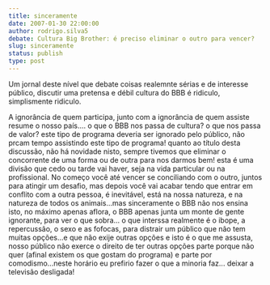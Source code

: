 ```yaml
---
title: sinceramente
date: 2007-01-30 22:00:00
author: rodrigo.silva5
debate: Cultura Big Brother: é preciso eliminar o outro para vencer?
slug: sinceramente
status: publish 
type: post
---
```


Um jornal deste nível que debate coisas realemnte sérias e de interesse público, discutir uma pretensa e débil cultura do BBB é ridiculo, simplismente ridiculo.  

A ignorância de quem participa, junto com a ignorância de quem assiste resume o nosso país.... o que o BBB nos passa de cultura? o que nos passa de valor? este tipo de programa deveria ser ignorado pelo público, não prcam tempo assistindo este tipo de programa! quanto ao título desta discussão, não há novidade nisto, sempre tivemos que eliminar o concorrente de uma forma ou de outra para nos darmos bem! esta é uma divisão que cedo ou tarde vai haver, seja na vida particular ou na profissional. No começo você até vencer se conciliando com o outro, juntos para atingir um desafio, mas depois você vai acabar tendo que entrar em conflito com a outra pessoa, é inevitável, está na nossa natureza, e na natureza de todos os animais...mas sinceramente o BBB não nos ensina isto, no máximo apenas aflora, o BBB apenas junta um monte de gente ignorante, para ver o que sobra... o que interssa realmente é o ibope, a repercussão, o sexo e as fofocas, para distrair um público que não tem muitas opções...e que não exije outras opções e isto é o que me assusta, nosso público não exerce o direito de ter outras opções parte porque não quer (afinal existem os que gostam do programa) e parte por comodismo...neste horário eu prefirio fazer o que a minoria faz... deixar a televisão desligada!
